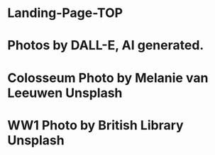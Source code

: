 # Landing-Page-TOP

# Photos by DALL-E, AI generated.

# Colosseum Photo by Melanie van Leeuwen Unsplash

# WW1 Photo by British Library Unsplash
